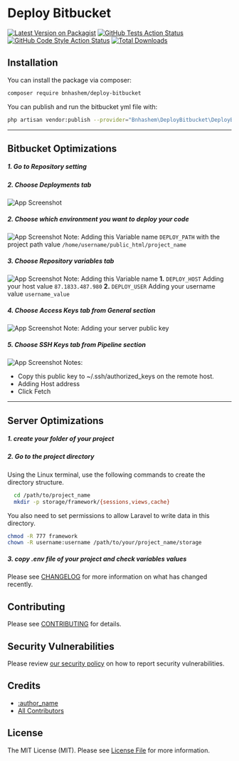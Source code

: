 # Deploy Bitbucket

[![Latest Version on Packagist](https://img.shields.io/packagist/v/bnhashem/deploy-bitbucket.svg?style=flat-square)](https://packagist.org/packages/bnhashem/deploy-bitbucket)
[![GitHub Tests Action Status](https://img.shields.io/github/workflow/status/bnhashem/deploy-bitbucket/run-tests?label=tests)](https://github.com/bnhashem/deploy-bitbucket/actions?query=workflow%3Arun-tests+branch%3Amain)
[![GitHub Code Style Action Status](https://img.shields.io/github/workflow/status/bnhashem/deploy-bitbucket/Check%20&%20fix%20styling?label=code%20style)](https://github.com/bnhashem/deploy-bitbucket/actions?query=workflow%3A"Check+%26+fix+styling"+branch%3Amain)
[![Total Downloads](https://img.shields.io/packagist/dt/bnhashem/deploy-bitbucket.svg?style=flat-square)](https://packagist.org/packages/bnhashem/deploy-bitbucket)


## Installation

You can install the package via composer:

```bash
composer require bnhashem/deploy-bitbucket
```

You can publish and run the bitbucket yml file with:

```bash
php artisan vendor:publish --provider="Bnhashem\DeployBitbucket\DeployBitbucketServiceProvider"
```
---

## Bitbucket Optimizations

##### 1. Go to Repository setting 
##### 2. Choose Deployments tab 
![App Screenshot](https://github.com/BNhashem16/deploy-bitbucket/blob/main/screenshots/1.PNG?raw=true)

##### 2. Choose which environment you want to deploy your code  
![App Screenshot](https://github.com/BNhashem16/deploy-bitbucket/blob/main/screenshots/2.PNG?raw=true)
Note: Adding this Variable name `DEPLOY_PATH` with the project path value `/home/username/public_html/project_name`

##### 3. Choose Repository variables tab  
![App Screenshot](https://github.com/BNhashem16/deploy-bitbucket/blob/main/screenshots/3.PNG?raw=true)
Note: Adding this Variable name 
**1.** `DEPLOY_HOST` Adding your host value `87.1833.487.980`
**2.** `DEPLOY_USER` Adding your username value `username_value`

##### 4. Choose Access Keys tab from General section  
![App Screenshot](https://github.com/BNhashem16/deploy-bitbucket/blob/main/screenshots/4.PNG?raw=true)
Note: Adding your server public key

##### 5. Choose SSH Keys tab from Pipeline section  
![App Screenshot](https://raw.githubusercontent.com/BNhashem16/deploy-bitbucket/main/screenshots/5.PNG)
Notes:
- Copy this public key to ~/.ssh/authorized_keys on the remote host.
- Adding Host address
- Click Fetch 
---

## Server Optimizations

##### 1. create your folder of your project
##### 2. Go to the project directory 

Using the Linux terminal, use the following commands to create the directory structure.

```bash
  cd /path/to/project_name
  mkdir -p storage/framework/{sessions,views,cache}
```
You also need to set permissions to allow Laravel to write data in this directory.

```bash
chmod -R 777 framework
chown -R username:username /path/to/your/project_name/storage

```

##### 3. copy .env file of your project and check variables values  

Please see [CHANGELOG](CHANGELOG.md) for more information on what has changed recently.

## Contributing

Please see [CONTRIBUTING](.github/CONTRIBUTING.md) for details.

## Security Vulnerabilities

Please review [our security policy](../../security/policy) on how to report security vulnerabilities.

## Credits

- [:author_name](https://github.com/BNhashem16)
- [All Contributors](../../contributors)

## License

The MIT License (MIT). Please see [License File](LICENSE.md) for more information.
